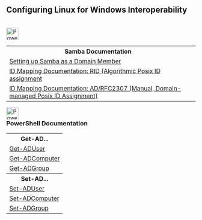 <h2>Configuring Linux for Windows Interoperability</h2>
<br>
<img src="https://www.samba.org/samba/style/2010/samba_2010_logo_transparent_151x27.png" alt="PowerShell Logo" title="PowerShell Logo" height="32" style="margin: 0; padding: 0;">
<table>
	<tr>
		<th><header style="margin: 0; padding: 0;">Samba Documentation</header></th>
	</tr>
	<tr>
		<td><a href="https://wiki.samba.org/index.php/Setting_up_Samba_as_a_Domain_Member">Setting up Samba as a Domain Member</a><td>
	</tr>
	<tr>
		<td><a href="https://wiki.samba.org/index.php/Idmap_config_rid">ID Mapping Documentation: RID (Algorithmic Posix ID assignment</a><td>
	</tr>
	<tr>
		<td><a href="https://wiki.samba.org/index.php/Idmap_config_ad">ID Mapping Documentation: AD/RFC2307 (Manual, Domain-managed Posix ID Assignment)</a><td>
	</tr>
</table>

<img src="https://upload.wikimedia.org/wikipedia/commons/2/2f/PowerShell_5.0_icon.png" alt="PowerShell Logo" title="PowerShell Logo"  height="32" style="margin: 0; padding: 0;">
<h3 style="margin: 0; padding: 0;">PowerShell Documentation</h3>
<table>
    <tr>
        <th>Get-AD...</th>
    </tr>
    <tr>
        <td><a href="https://docs.microsoft.com/en-us/powershell/module/activedirectory/get-aduser?view=windowsserver2019-ps">Get-ADUser</a></td>
    <tr>
        <tr>
        <td><a href="https://docs.microsoft.com/en-us/powershell/module/activedirectory/get-adcomputer?view=windowsserver2019-ps">Get-ADComputer</a></td>
    <tr>
        <tr>
        <td><a href="https://docs.microsoft.com/en-us/powershell/module/activedirectory/get-adgroup?view=windowsserver2019-ps">Get-ADGroup</a></td>
    <tr>
    <tr>
        <th>Set-AD...
    </tr>
        <tr>
        <td><a href="https://docs.microsoft.com/en-us/powershell/module/activedirectory/set-aduser?view=windowsserver2019-ps">Set-ADUser</a></td>
    <tr>
        <tr>
        <td><a href="https://docs.microsoft.com/en-us/powershell/module/activedirectory/set-adcomputer?view=windowsserver2019-ps">Set-ADComputer</a></td>
    <tr>
        <tr>
        <td><a href="https://docs.microsoft.com/en-us/powershell/module/activedirectory/set-adgroup?view=windowsserver2019-ps">Set-ADGroup</a></td>
    <tr>
</table>
